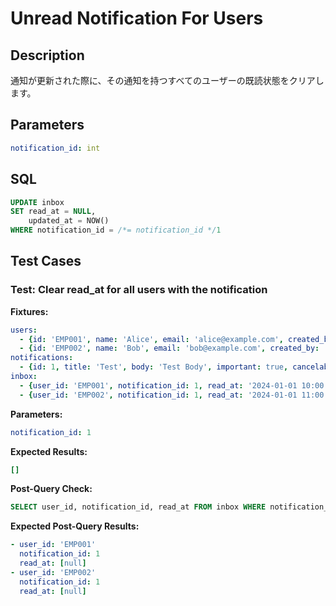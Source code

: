 # Unread Notification For Users

## Description

通知が更新された際に、その通知を持つすべてのユーザーの既読状態をクリアします。

## Parameters

```yaml
notification_id: int
```

## SQL

```sql
UPDATE inbox
SET read_at = NULL,
    updated_at = NOW()
WHERE notification_id = /*= notification_id */1
```

## Test Cases

### Test: Clear read_at for all users with the notification

**Fixtures:**
```yaml
users:
  - {id: 'EMP001', name: 'Alice', email: 'alice@example.com', created_by: 'system', updated_by: 'system'}
  - {id: 'EMP002', name: 'Bob', email: 'bob@example.com', created_by: 'system', updated_by: 'system'}
notifications:
  - {id: 1, title: 'Test', body: 'Test Body', important: true, cancelable: false, created_by: 'system', updated_by: 'system'}
inbox:
  - {user_id: 'EMP001', notification_id: 1, read_at: '2024-01-01 10:00:00', delivered_at: '2024-01-01 09:00:00'}
  - {user_id: 'EMP002', notification_id: 1, read_at: '2024-01-01 11:00:00', delivered_at: '2024-01-01 09:00:00'}
```

**Parameters:**
```yaml
notification_id: 1
```

**Expected Results:**
```yaml
[]
```

**Post-Query Check:**
```sql
SELECT user_id, notification_id, read_at FROM inbox WHERE notification_id = 1 ORDER BY user_id
```

**Expected Post-Query Results:**
```yaml
- user_id: 'EMP001'
  notification_id: 1
  read_at: [null]
- user_id: 'EMP002'
  notification_id: 1
  read_at: [null]
```
